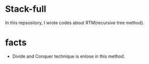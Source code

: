 # Stack-full
In this repsository, I wrote codes about RTM(recursive tree method).

# facts
* Divide and Conquer technique is enlose in this method.
